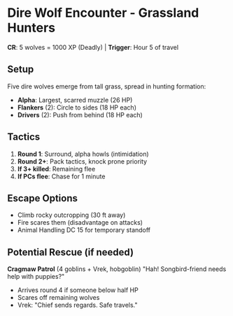 # Dire Wolf Encounter - Grassland Hunters
**CR**: 5 wolves = 1000 XP (Deadly) | **Trigger**: Hour 5 of travel

## Setup
Five dire wolves emerge from tall grass, spread in hunting formation:
- **Alpha**: Largest, scarred muzzle (26 HP)
- **Flankers** (2): Circle to sides (18 HP each)
- **Drivers** (2): Push from behind (18 HP each)

## Tactics
1. **Round 1**: Surround, alpha howls (intimidation)
2. **Round 2+**: Pack tactics, knock prone priority
3. **If 3+ killed**: Remaining flee
4. **If PCs flee**: Chase for 1 minute

## Escape Options
- Climb rocky outcropping (30 ft away)
- Fire scares them (disadvantage on attacks)
- Animal Handling DC 15 for temporary standoff

## Potential Rescue (if needed)
**Cragmaw Patrol** (4 goblins + Vrek, hobgoblin)
"Hah! Songbird-friend needs help with puppies?"
- Arrives round 4 if someone below half HP
- Scares off remaining wolves
- Vrek: "Chief sends regards. Safe travels."